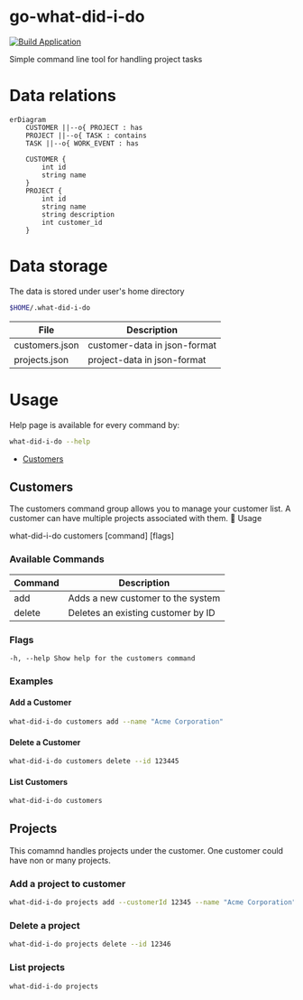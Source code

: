 # go-what-did-i-do

[![Build Application](https://github.com/joukojo/go-what-did-i-do/actions/workflows/build.yml/badge.svg?branch=develop)](https://github.com/joukojo/go-what-did-i-do/actions/workflows/build.yml)

Simple command line tool for handling project tasks

# Data relations 

```mermaid
erDiagram
    CUSTOMER ||--o{ PROJECT : has
    PROJECT ||--o{ TASK : contains
    TASK ||--o{ WORK_EVENT : has

    CUSTOMER {
        int id
        string name
    }
    PROJECT {
        int id
        string name
        string description
        int customer_id
    }

```

# Data storage

The data is stored under user's home directory 

```bash
$HOME/.what-did-i-do  
```

| File    | Description |
| -------- | ------- |
| customers.json  |  customer-data in json-format    |
| projects.json  |  project-data in json-format    |

# Usage 

Help page is available for every command by: 

```bash 
what-did-i-do --help 
```

- [Customers](#customers)

## Customers 

The customers command group allows you to manage your customer list. A customer can have multiple projects associated with them.
🔧 Usage

what-did-i-do customers [command] [flags]

### Available Commands

| Command    | Description |
| -------- | ------- |
| add  | Adds a new customer to the system    |
| delete | Deletes an existing customer by ID     |

### Flags

    -h, --help Show help for the customers command

### Examples 

#### Add a Customer

```bash
what-did-i-do customers add --name "Acme Corporation"
```

#### Delete a Customer

```bash
what-did-i-do customers delete --id 123445 
```

#### List Customers 

```bash
what-did-i-do customers 
```

## Projects 

This comamnd handles projects under the customer. One customer could have non or many projects. 

### Add a project to customer

```bash
what-did-i-do projects add --customerId 12345 --name "Acme Corporation"
```

### Delete a project

```bash
what-did-i-do projects delete --id 12346
```

### List projects 

```bash
what-did-i-do projects 
```